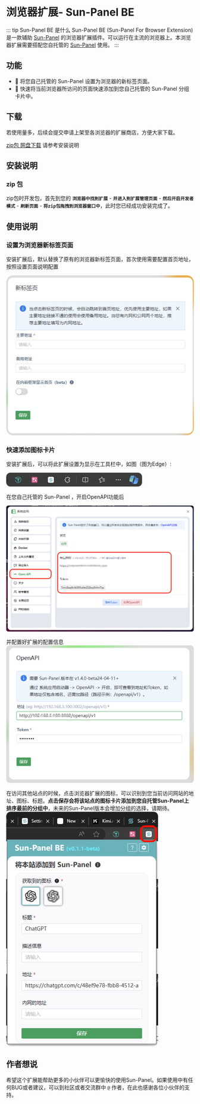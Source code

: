 # 浏览器扩展- Sun-Panel BE <Badge type="warning" text="beta" />

::: tip Sun-Panel BE 是什么
Sun-Panel BE (Sun-Panel For Browser Extension)是一款辅助 [Sun-Panel](http://sun-panel.top) 的浏览器扩展插件。可以运行在主流的浏览器上。本浏览器扩展需要搭配您自托管的 [Sun-Panel](http://sun-panel.top) 使用。
:::

## 功能

- 🚅 将您自己托管的 Sun-Panel 设置为浏览器的新标签页面。
- 🍰 快速将当前浏览器所访问的页面快速添加到您自己托管的 Sun-Panel 分组卡片中。


## 下载

若使用量多，后续会提交申请上架至各浏览器的扩展商店，方便大家下载。

[zip包 网盘下载](https://links.sun-panel.top/browser_plugin_kuake) 请参考安装说明

## 安装说明

### zip 包

zip包时开发包，首先到您的 **`浏览器中找到扩展`** - **`并进入到扩展管理页面`** - **`然后开启开发者模式`** - **`刷新页面`** - **`将zip包拖拽到浏览器窗口中`**，此时您已经成功安装完成了。


## 使用说明

### 设置为浏览器新标签页面

安装扩展后，默认替换了原有的浏览器新标签页面，首次使用需要配置首页地址，按照设置页面说明配置

![](/images/browser_extension/new_tab_setting_cn.png)


### 快速添加图标卡片

安装扩展后，可以将此扩展设置为显示在工具栏中，如图（图为Edge）:

![](/images/browser_extension/display_on_toolbar.png)

在您自己托管的 Sun-Panel ，开启OpenAPI功能后

![](/images/browser_extension/sun_panel_openapi_cn.png)

并配置好扩展的配置信息
![](/images/browser_extension/openapi_setting_cn.png)


在访问其他站点的时候，点击浏览器扩展的图标，可以识别到您当前访问网站的地址、图标、标题。**点击保存会将该站点的图标卡片添加到您自托管Sun-Panel上排序最前的分组中**，未来的Sun-Panel版本会增加分组的选择，请期待。
![](/images/browser_extension/popup_cn.png)

## 作者想说

希望这个扩展能帮助更多的小伙伴可以更愉快的使用Sun-Panel。如果使用中有任何BUG或者建议，可以到社区或者交流群中 `@` 作者，在此也感谢各位小伙伴的支持。